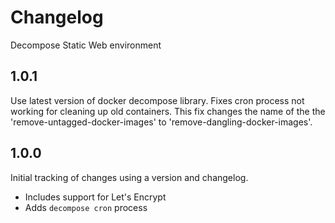 # Changelog

Decompose Static Web environment

## 1.0.1

Use latest version of docker decompose library. Fixes cron process not working for cleaning up old containers. This fix changes the name of the the 'remove-untagged-docker-images' to 'remove-dangling-docker-images'.

## 1.0.0

Initial tracking of changes using a version and changelog.

- Includes support for Let's Encrypt
- Adds `decompose cron` process
